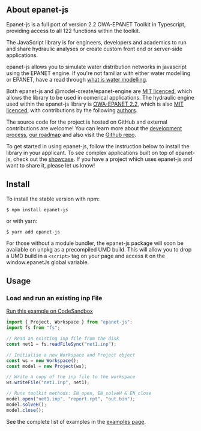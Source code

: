## About epanet-js

Epanet-js is a full port of version 2.2 OWA-EPANET Toolkit in Typescript, providing access to all 122 functions within the toolkit.

The JavaScript library is for engineers, developers and academics to run and share hydraulic analyses or create custom front end or server-side applications.

epanet-js allows you to simulate water distribution networks in javascript using the EPANET engine. If you're not familiar with either water modelling or EPANET, have a read through [what is water modelling](./water-modelling).

Both epanet-js and @model-create/epanet-engine are [MIT licenced](https://github.com/modelcreate/epanet-js/blob/master/LICENSE), which allows the library to be used in comerical applications. The hydraulic engine used within the epanet-js library is [OWA-EPANET 2.2](https://github.com/OpenWaterAnalytics/EPANET), which is also [MIT licenced](https://github.com/OpenWaterAnalytics/EPANET/blob/dev/LICENSE), with contributions by the following [authors](https://github.com/OpenWaterAnalytics/EPANET/blob/dev/AUTHORS).

The source code for the project is hosted on GitHub and external contributions are welcome! You can learn more about the [development process](./development/), [our roadmap](./development/#roadmap) and also visit the [Github repo](https://github.com/modelcreate/epanet-js/).

To get started in using epanet-js, follow the instruction below to install the library in your applicant. To see complex applications built on top of epanet-js, check out the [showcase](./showcase). If you have a project which uses epanet-js and want to share it, please let us know!

## Install

To install the stable version with npm:

```
$ npm install epanet-js
```

or with yarn:

```
$ yarn add epanet-js
```

For those without a module bundler, the epanet-js package will soon be available on unpkg as a precompiled UMD build. This will allow you to drop a UMD build in a `<script>` tag on your page and access it on the window.epanetJs global variable.

## Usage

### Load and run an existing inp File

[Run this example on CodeSandbox](https://codesandbox.io/embed/musing-chandrasekhar-7tp1y?fontsize=14&hidenavigation=1&module=%2Fsrc%2Findex.js&theme=dark)

```js
import { Project, Workspace } from "epanet-js";
import fs from "fs";

// Read an existing inp file from the disk
const net1 = fs.readFileSync("net1.inp");

// Initialise a new Workspace and Project object
const ws = new Workspace();
const model = new Project(ws);

// Write a copy of the inp file to the workspace
ws.writeFile("net1.inp", net1);

// Runs toolkit methods: EN_open, EN_solveH & EN_close
model.open("net1.inp", "report.rpt", "out.bin");
model.solveH();
model.close();
```

See the complete list of examples in the [examples page](examples).
